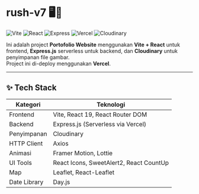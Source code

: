 # rush-v7 🖥️🚀

![Vite](https://img.shields.io/badge/Vite-6.3.1-blue?logo=vite) 
![React](https://img.shields.io/badge/React-19.0.0-61DAFB?logo=react) 
![Express](https://img.shields.io/badge/Express.js-Serverless-black?logo=express) 
![Vercel](https://img.shields.io/badge/Vercel-Deployed-000000?logo=vercel)
![Cloudinary](https://img.shields.io/badge/Cloudinary-Image%20Storage-blue?logo=cloudinary)

Ini adalah project **Portofolio Website** menggunakan **Vite + React** untuk frontend, **Express.js** serverless untuk backend, dan **Cloudinary** untuk penyimpanan file gambar.  
Project ini di-deploy menggunakan **Vercel**.

---

## ✨ Tech Stack

| Kategori    | Teknologi                          |
| ----------- | ---------------------------------- |
| Frontend    | Vite, React 19, React Router DOM    |
| Backend     | Express.js (Serverless via Vercel)  |
| Penyimpanan | Cloudinary                         |
| HTTP Client | Axios                              |
| Animasi     | Framer Motion, Lottie               |
| UI Tools    | React Icons, SweetAlert2, React CountUp |
| Map         | Leaflet, React-Leaflet              |
| Date Library| Day.js                              |

